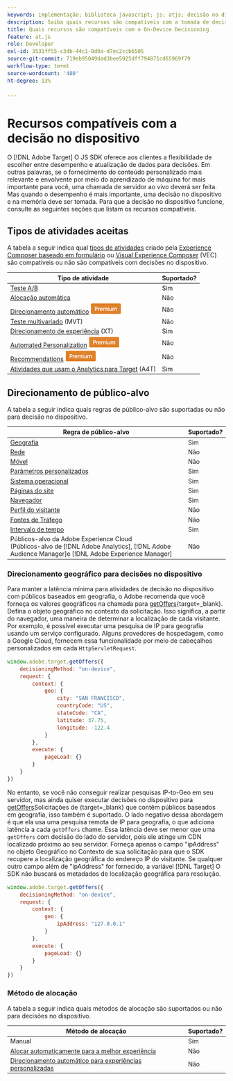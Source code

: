 ```yaml
---
keywords: implementação; biblioteca javascript; js; atjs; decisão no dispositivo; no device decisioning; recursos compatíveis
description: Saiba quais recursos são compatíveis com a tomada de decisão no dispositivo.
title: Quais recursos são compatíveis com o On-Device Decisioning
feature: at.js
role: Developer
exl-id: 3531ff55-c3db-44c1-8d0a-d7ec2ccb6505
source-git-commit: 719eb95049dad3bee5925dff794871cd65969f79
workflow-type: tm+mt
source-wordcount: '480'
ht-degree: 13%

---
```


# Recursos compatíveis com a decisão no dispositivo

O [!DNL Adobe Target] O JS SDK oferece aos clientes a flexibilidade de escolher entre desempenho e atualização de dados para decisões. Em outras palavras, se o fornecimento do conteúdo personalizado mais relevante e envolvente por meio do aprendizado de máquina for mais importante para você, uma chamada de servidor ao vivo deverá ser feita. Mas quando o desempenho é mais importante, uma decisão no dispositivo e na memória deve ser tomada. Para que a decisão no dispositivo funcione, consulte as seguintes seções que listam os recursos compatíveis.

## Tipos de atividades aceitas

A tabela a seguir indica qual [tipos de atividades](/help/main/c-activities/target-activities-guide.md) criado pela [Experience Composer baseado em formulário](/help/main/c-experiences/form-experience-composer.md) ou [Visual Experience Composer](/help/main/c-experiences/c-visual-experience-composer/visual-experience-composer.md) (VEC) são compatíveis ou não são compatíveis com decisões no dispositivo.

| Tipo de atividade | Suportado? |
| --- | --- |
| [Teste A/B](/help/main/c-activities/t-test-ab/test-ab.md) | Sim |
| [Alocação automática](/help/main/c-activities/automated-traffic-allocation/automated-traffic-allocation.md) | Não |
| [Direcionamento automático](/help/main/c-activities/auto-target/auto-target-to-optimize.md) ![Premium](/help/main/assets/premium.png) | Não |
| [Teste multivariado](/help/main/c-activities/c-multivariate-testing/multivariate-testing.md) (MVT) | Não |
| [Direcionamento de experiência](/help/main/c-activities/t-experience-target/experience-target.md) (XT) | Sim |
| [Automated Personalization](/help/main/c-activities/t-automated-personalization/automated-personalization.md) ![Premium](/help/main/assets/premium.png) | Não |
| [Recommendations](/help/main/c-recommendations/recommendations.md) ![Premium](/help/main/assets/premium.png) | Não |
| [Atividades que usam o Analytics para Target](/help/main/c-integrating-target-with-mac/a4t/a4t.md) (A4T) | Sim |

## Direcionamento de público-alvo

A tabela a seguir indica quais regras de público-alvo são suportadas ou não para decisão no dispositivo.

| Regra de público-alvo | Suportado? |
| --- | --- |
| [Geografia](/help/main/c-target/c-audiences/c-target-rules/geo.md) | Sim |
| [Rede](/help/main/c-target/c-audiences/c-target-rules/network.md) | Não |
| [Móvel](/help/main/c-target/c-audiences/c-target-rules/mobile.md) | Não |
| [Parâmetros personalizados](/help/main/c-target/c-audiences/c-target-rules/custom-parameters.md) | Sim |
| [Sistema operacional](/help/main/c-target/c-audiences/c-target-rules/operating-system.md) | Sim |
| [Páginas do site](/help/main/c-target/c-audiences/c-target-rules/site-pages.md) | Sim |
| [Navegador](/help/main/c-target/c-audiences/c-target-rules/browser.md) | Sim |
| [Perfil do visitante](/help/main/c-target/c-audiences/c-target-rules/visitor-profile.md) | Não |
| [Fontes de Tráfego](/help/main/c-target/c-audiences/c-target-rules/traffic-sources.md) | Não |
| [Intervalo de tempo](/help/main/c-target/c-audiences/c-target-rules/time-frame.md) | Sim |
| Públicos-alvo da Adobe Experience Cloud<br>(Públicos-alvo de [!DNL Adobe Analytics], [!DNL Adobe Audience Manager]e [!DNL Adobe Experience Manager] | Não |

### Direcionamento geográfico para decisões no dispositivo

Para manter a latência mínima para atividades de decisão no dispositivo com públicos baseados em geografia, o Adobe recomenda que você forneça os valores geográficos na chamada para [getOffers](https://developer.adobe.com/target/implement/client-side/atjs/atjs-functions/adobe-target-getoffers-atjs-2/){target=_blank}. Defina o objeto geográfico no contexto da solicitação. Isso significa, a partir do navegador, uma maneira de determinar a localização de cada visitante. Por exemplo, é possível executar uma pesquisa de IP para geografia usando um serviço configurado. Alguns provedores de hospedagem, como a Google Cloud, fornecem essa funcionalidade por meio de cabeçalhos personalizados em cada `HttpServletRequest`.

```javascript
window.adobe.target.getOffers({ 
	decisioningMethod: "on-device", 
	request: { 
		context: { 
			geo: { 
				city: "SAN FRANCISCO", 
				countryCode: "US", 
				stateCode: "CA", 
				latitude: 37.75, 
				longitude: -122.4 
			} 
		}, 
		execute: { 
			pageLoad: {} 
		} 
	} 
})
```

No entanto, se você não conseguir realizar pesquisas IP-to-Geo em seu servidor, mas ainda quiser executar decisões no dispositivo para [getOffers](https://developer.adobe.com/target/implement/client-side/atjs/atjs-functions/adobe-target-getoffers-atjs-2/)Solicitações de {target=_blank} que contêm públicos baseados em geografia, isso também é suportado. O lado negativo dessa abordagem é que ela usa uma pesquisa remota de IP para geografia, o que adiciona latência a cada `getOffers` chame. Essa latência deve ser menor que uma `getOffers` com decisão do lado do servidor, pois ele atinge um CDN localizado próximo ao seu servidor. Forneça apenas o campo &quot;ipAddress&quot; no objeto Geográfico no Contexto de sua solicitação para que o SDK recupere a localização geográfica do endereço IP do visitante. Se qualquer outro campo além de &quot;ipAddress&quot; for fornecido, a variável [!DNL Target] O SDK não buscará os metadados de localização geográfica para resolução.

```javascript
window.adobe.target.getOffers({ 
	decisioningMethod: "on-device", 
	request: { 
		context: { 
			geo: { 
				ipAddress: "127.0.0.1" 
			} 
		}, 
		execute: { 
			pageLoad: {} 
		} 
	} 
})
```

### Método de alocação

A tabela a seguir indica quais métodos de alocação são suportados ou não para decisões no dispositivo.

| Método de alocação | Suportado? |
| --- | --- |
| Manual | Sim |
| [Alocar automaticamente para a melhor experiência](/help/main/c-activities/automated-traffic-allocation/automated-traffic-allocation.md) | Não |
| [Direcionamento automático para experiências personalizadas](/help/main/c-activities/auto-target/auto-target-to-optimize.md) | Não |
